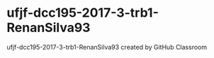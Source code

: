 # ufjf-dcc195-2017-3-trb1-RenanSilva93
ufjf-dcc195-2017-3-trb1-RenanSilva93 created by GitHub Classroom
